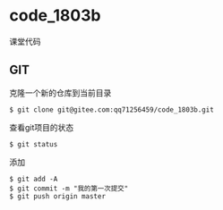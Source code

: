 # code_1803b
课堂代码


## GIT
克隆一个新的仓库到当前目录
```
$ git clone git@gitee.com:qq71256459/code_1803b.git
```

查看git项目的状态
```
$ git status
```

添加
```
$ git add -A
$ git commit -m "我的第一次提交"
$ git push origin master
```